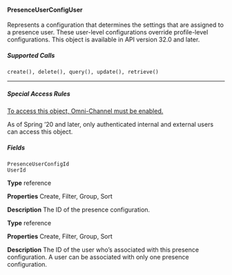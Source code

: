 #### PresenceUserConfigUser

Represents a configuration that determines the settings that are assigned to a presence user. These user-level configurations override
profile-level configurations. This object is available in API version 32.0 and later.

##### Supported Calls
```
create(), delete(), query(), update(), retrieve()

```

-----

##### Special Access Rules

[To access this object, Omni-Channel must be enabled.](https://help.salesforce.com/articleView?id=omnichannel_intro.htm&type=5&language=en_US)

As of Spring ’20 and later, only authenticated internal and external users can access this object.

##### Fields

```
PresenceUserConfigId
UserId

```

**Type**
reference

**Properties**
Create, Filter, Group, Sort

**Description**
The ID of the presence configuration.

**Type**
reference

**Properties**
Create, Filter, Group, Sort

**Description**
The ID of the user who’s associated with this presence configuration. A user can be associated
with only one presence configuration.

